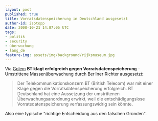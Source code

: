 ```yaml
---
layout: post
published: true
title: Vorratsdatenspeicherung in Deutschland ausgesetzt
author-id: isotopp
date: 2008-10-21 14:07:05 UTC
tags:
- politik
- security
- überwachung
- lang_de
feature-img: assets/img/background/rijksmuseum.jpg
---
```

Via <a href="http://www.golem.de/0810/63073.html">Golem</a> <b>BT klagt erfolgreich gegen Vorratsdatenspeicherung</b> - Umstrittene Massenüberwachung durch Berliner Richter ausgesetzt: <blockquote>Der Telekommunikationskonzern BT (British Telecom) war mit einer Klage gegen die Vorratsdatenspeicherung erfolgreich. BT Deutschland hat eine Aussetzung der umstrittenen Überwachungsanordnung erwirkt, weil die entschädigungslose Vorratsdatenspeicherung verfassungswidrig sein könnte.</blockquote> Also eine typische "richtige Entscheidung aus den falschen Gründen".
